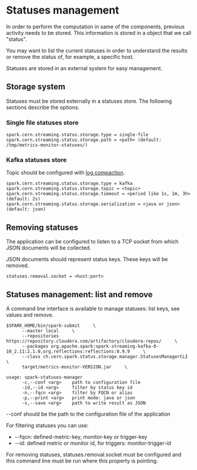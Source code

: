 # Statuses management

In order to perform the computation in same of the components, previous activity needs to be stored. This information is stored in a object that we call "status".

You may want to list the current statuses in order to understand the results or remove the status of, for example, a specific host.

Statuses are stored in an external system for easy management.

## Storage system

Statuses must be stored externally in a statuses store. The following sections describe the options.

### Single file statuses store

```
spark.cern.streaming.status.storage.type = single-file
spark.cern.streaming.status.storage.path = <path> (default: /tmp/metrics-monitor-statuses/)
```

### Kafka statuses store

Topic should be configured with [log compaction](https://kafka.apache.org/documentation/#compaction).

```
spark.cern.streaming.status.storage.type = kafka
spark.cern.streaming.status.storage.topic = <topic>
spark.cern.streaming.status.storage.timeout = <period like 1s, 1m, 3h> (default: 2s)
spark.cern.streaming.status.storage.serialization = <java or json> (default: json)
```

## Removing statuses

The application can be configured to listen to a TCP socket from which JSON documents will be collected.

JSON documents should represent status keys. These keys will be removed.

```
statuses.removal.socket = <host:port>
```

## Statuses management: list and remove

A command line interface is available to manage statuses: list keys, see values and remove.

```
$SPARK_HOME/bin/spark-submit     \
      --master local     \
      --repositories https://repository.cloudera.com/artifactory/cloudera-repos/     \
      --packages org.apache.spark:spark-streaming-kafka-0-10_2.11:2.1.0,org.reflections:reflections:0.9.9     \
      --class ch.cern.spark.status.storage.manager.StatusesManagerCLI     \
      target/metrics-monitor-VERSION.jar     \
	
usage: spark-statuses-manager
      -c,--conf <arg>    path to configuration file
      -id,--id <arg>     filter by status key id
      -n,--fqcn <arg>    filter by FQCN or alias
      -p,--print <arg>   print mode: java or json
      -s,--save <arg>    path to write result as JSON
```

--conf should be the path to the configuration file of the application

For filtering statuses you can use:
* --fqcn: defined-metric-key, monitor-key or trigger-key
* --id: defined metric or monitor id, for triggers: monitor-trigger-id

For removing statuses, statuses.removal.socket must be configured and this command line must be run where this property is pointing.



